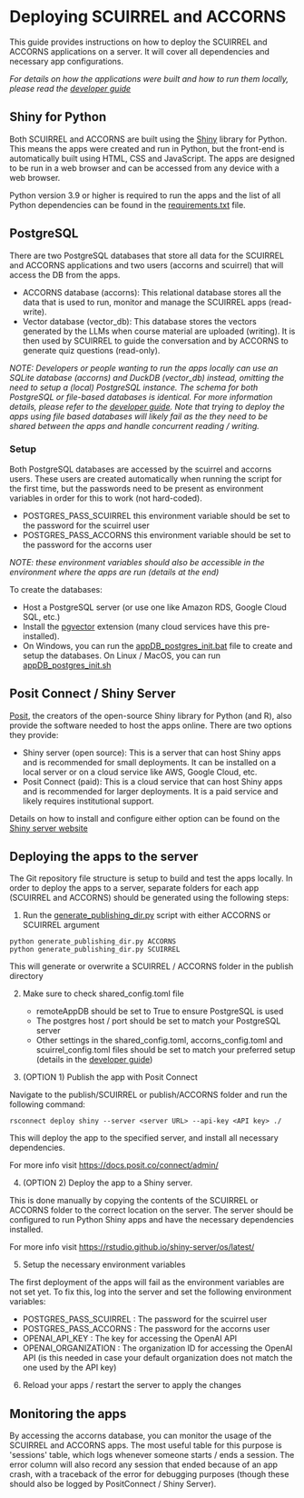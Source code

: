 # Deploying SCUIRREL and ACCORNS

This guide provides instructions on how to deploy the SCUIRREL and ACCORNS applications
on a server. It will cover all dependencies and necessary app configurations.

_For details on how the applications were built and how to run them locally, please read
the [developer guide](developer.md)_

## Shiny for Python

Both SCUIRREL and ACCORNS are built using the [Shiny](https://shiny.posit.co/py/)
library for Python. This means the apps were created and run in Python, but the
front-end is automatically built using HTML, CSS and JavaScript. The apps are designed
to be run in a web browser and can be accessed from any device with a web browser.

Python version 3.9 or higher is required to run the apps and the list of all Python
dependencies can be found in the [requirements.txt](../requirements.txt) file.

## PostgreSQL

There are two PostgreSQL databases that store all data for the SCUIRREL and ACCORNS
applications and two users (accorns and scuirrel) that will access the DB from the apps.

- ACCORNS database (accorns): This relational database stores all the data that is used
  to run, monitor and manage the SCUIRREL apps (read-write).
- Vector database (vector_db): This database stores the vectors generated by the LLMs
  when course material are uploaded (writing). It is then used by SCUIRREL to guide the
  conversation and by ACCORNS to generate quiz questions (read-only).

_NOTE: Developers or people wanting to run the apps locally can use an SQLite database
(accorns) and DuckDB (vector_db) instead, omitting the need to setup a (local)
PostgreSQL instance. The schema for both PostgreSQL or file-based databases is
identical. For more information details, please refer to the
[developer guide](developer.md). Note that trying to deploy the apps using file based
databases will likely fail as the they need to be shared between the apps and handle
concurrent reading / writing._

### Setup

Both PostgreSQL databases are accessed by the scuirrel and accorns users. These users
are created automatically when running the script for the first time, but the passwords
need to be present as environment variables in order for this to work (not hard-coded).

- POSTGRES_PASS_SCUIRREL this environment variable should be set to the password for the
  scuirrel user
- POSTGRES_PASS_ACCORNS this environment variable should be set to the password for the
  accorns user

_NOTE: these environment variables should also be accessible in the environment where
the apps are run (details at the end)_

To create the databases:

- Host a PostgreSQL server (or use one like Amazon RDS, Google Cloud SQL, etc.)
- Install the [pgvector](https://github.com/pgvector/pgvector) extension (many cloud
  services have this pre-installed).
- On Windows, you can run the
  [appDB_postgres_init.bat](../ACCORNS/appDB/appDB_postgres_init.bat) file to create and
  setup the databases. On Linux / MacOS, you can run
  [appDB_postgres_init.sh](../ACCORNS/appDB/appDB_postgres_init.sh)

## Posit Connect / Shiny Server

[Posit](https://posit.co/), the creators of the open-source Shiny library for Python
(and R), also provide the software needed to host the apps online. There are two options
they provide:

- Shiny server (open source): This is a server that can host Shiny apps and is
  recommended for small deployments. It can be installed on a local server or on a cloud
  service like AWS, Google Cloud, etc.
- Posit Connect (paid): This is a cloud service that can host Shiny apps and is
  recommended for larger deployments. It is a paid service and likely requires
  institutional support.

Details on how to install and configure either option can be found on the
[Shiny server website](https://posit.co/products/open-source/shinyserver/)

## Deploying the apps to the server

The Git repository file structure is setup to build and test the apps locally. In order
to deploy the apps to a server, separate folders for each app (SCUIRREL and ACCORNS)
should be generated using the following steps:

1. Run the [generate_publishing_dir.py](../publish/generate_publishing_dir.py) script
   with either ACCORNS or SCUIRREL argument

```
python generate_publishing_dir.py ACCORNS
python generate_publishing_dir.py SCUIRREL
```

This will generate or overwrite a SCUIRREL / ACCORNS folder in the publish directory

2. Make sure to check shared_config.toml file

   - remoteAppDB should be set to True to ensure PostgreSQL is used
   - The postgres host / port should be set to match your PostgreSQL server
   - Other settings in the shared_config.toml, accorns_config.toml and
     scuirrel_config.toml files should be set to match your preferred setup (details in
     the [developer guide](developer.md))

3. (OPTION 1) Publish the app with Posit Connect

Navigate to the publish/SCUIRREL or publish/ACCORNS folder and run the following
command:

```
rsconnect deploy shiny --server <server URL> --api-key <API key> ./
```

This will deploy the app to the specified server, and install all necessary
dependencies.

For more info visit https://docs.posit.co/connect/admin/

4. (OPTION 2) Deploy the app to a Shiny server.

This is done manually by copying the contents of the SCUIRREL or ACCORNS folder to the
correct location on the server. The server should be configured to run Python Shiny apps
and have the necessary dependencies installed.

For more info visit https://rstudio.github.io/shiny-server/os/latest/

5. Setup the necessary environment variables

The first deployment of the apps will fail as the environment variables are not set yet.
To fix this, log into the server and set the following environment variables:

- POSTGRES_PASS_SCUIRREL : The password for the scuirrel user
- POSTGRES_PASS_ACCORNS : The password for the accorns user
- OPENAI_API_KEY : The key for accessing the OpenAI API
- OPENAI_ORGANIZATION : The organization ID for accessing the OpenAI API (is this needed
  in case your default organization does not match the one used by the API key)

6. Reload your apps / restart the server to apply the changes

## Monitoring the apps

By accessing the accorns database, you can monitor the usage of the SCUIRREL and ACCORNS
apps. The most useful table for this purpose is 'sessions' table, which logs whenever
someone starts / ends a session. The error column will also record any session that
ended because of an app crash, with a traceback of the error for debugging purposes
(though these should also be logged by PositConnect / Shiny Server).
